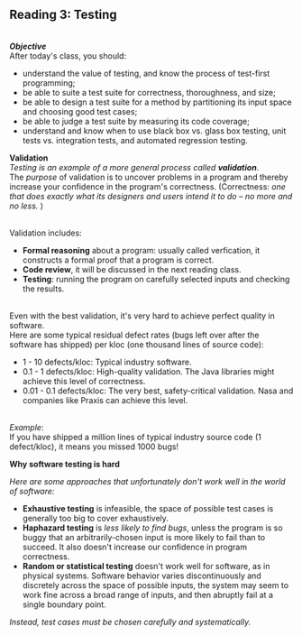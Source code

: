 ## Reading 3: Testing

<br>***Objective***
<br>After today's class, you should:
- understand the value of testing, and know the process of test-first programming;
- be able to suite a test suite for correctness, thoroughness, and size;
- be able to design a test suite for a method by partitioning its input space and choosing good test cases;
- be able to judge a test suite by measuring its code coverage;
- understand and know when to use black box vs. glass box testing, unit tests vs. integration tests, and automated regression testing. 
  
**Validation**
<br>*Testing is an example of a more general process called **validation***. 
<br>The *purpose* of validation is to uncover problems in a program and thereby increase your confidence in the program's correctness. (Correctness: *one that does exactly what its designers and users intend it to do – no more and no less.* )

<br>Validation includes: 
- **Formal reasoning** about a program: usually called verfication, it constructs a formal proof that a program is correct. 
- **Code review**, it will be discussed in the next reading class. 
- **Testing**: running the program on carefully selected inputs and checking the results. 

<br>Even with the best validation, it's very hard to achieve perfect quality in software. 
<br>Here are some typical residual defect rates (bugs left over after the software has shipped) per kloc (one thousand lines of source code): 

- 1 - 10 defects/kloc: Typical industry software.
- 0.1 - 1 defects/kloc: High-quality validation. The Java libraries might achieve this level of correctness. 
- 0.01 - 0.1 defects/kloc: The very best, safety-critical validation. Nasa and companies like Praxis can achieve this level. 

<br>*Example*: 
<br>If you have shipped a million lines of typical industry source code (1 defect/kloc), it means you missed 1000 bugs! 

**Why software testing is hard**

*Here are some approaches that unfortunately don't work well in the world of software:*

- **Exhaustive testing** is infeasible, the space of possible test cases is generally too big to cover exhaustively. 
- **Haphazard testing** is *less likely to find bugs*, unless the program is so buggy that an arbitrarily-chosen input is more likely to fail than to succeed. It also doesn't increase our confidence in program correctness. 
- **Random or statistical testing** doesn't work well for software, as in physical systems. Software behavior varies discontinuously and discretely across the space of possible inputs, the system may seem to work fine across a broad range of inputs, and then abruptly fail at a single boundary point. 

*Instead, test cases must be chosen carefully and systematically.*